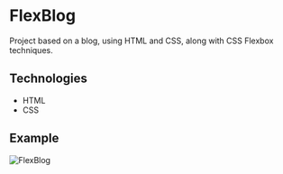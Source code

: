 # FlexBlog
Project based on a blog, using HTML and CSS, along with CSS Flexbox techniques.

## Technologies

* HTML
* CSS

## Example

![FlexBlog](https://media-exp1.licdn.com/dms/image/C4D22AQHgGG7jsxEujQ/feedshare-shrink_2048_1536/0?e=1594252800&v=beta&t=Ape7KD36NAeUmGc2H1-SzYGhgEsyfUQaVcuE1vwPt4g)
